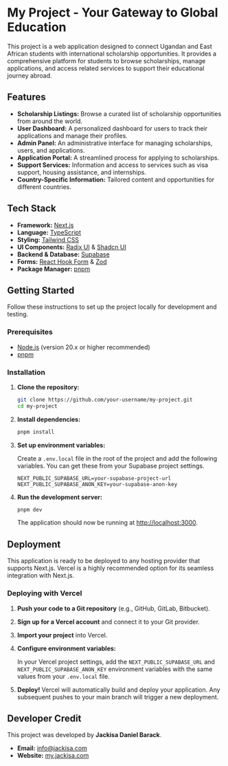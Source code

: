 # My Project - Your Gateway to Global Education

This project is a web application designed to connect Ugandan and East African students with international scholarship opportunities. It provides a comprehensive platform for students to browse scholarships, manage applications, and access related services to support their educational journey abroad.

## Features

- **Scholarship Listings:** Browse a curated list of scholarship opportunities from around the world.
- **User Dashboard:** A personalized dashboard for users to track their applications and manage their profiles.
- **Admin Panel:** An administrative interface for managing scholarships, users, and applications.
- **Application Portal:** A streamlined process for applying to scholarships.
- **Support Services:** Information and access to services such as visa support, housing assistance, and internships.
- **Country-Specific Information:** Tailored content and opportunities for different countries.

## Tech Stack

- **Framework:** [Next.js](https://nextjs.org/)
- **Language:** [TypeScript](https://www.typescriptlang.org/)
- **Styling:** [Tailwind CSS](https://tailwindcss.com/)
- **UI Components:** [Radix UI](https://www.radix-ui.com/) & [Shadcn UI](https://ui.shadcn.com/)
- **Backend & Database:** [Supabase](https://supabase.io/)
- **Forms:** [React Hook Form](https://react-hook-form.com/) & [Zod](https://zod.dev/)
- **Package Manager:** [pnpm](https://pnpm.io/)

## Getting Started

Follow these instructions to set up the project locally for development and testing.

### Prerequisites

- [Node.js](https://nodejs.org/en/) (version 20.x or higher recommended)
- [pnpm](https://pnpm.io/installation)

### Installation

1.  **Clone the repository:**

    ```bash
    git clone https://github.com/your-username/my-project.git
    cd my-project
    ```

2.  **Install dependencies:**

    ```bash
    pnpm install
    ```

3.  **Set up environment variables:**

    Create a `.env.local` file in the root of the project and add the following variables. You can get these from your Supabase project settings.

    ```env
    NEXT_PUBLIC_SUPABASE_URL=your-supabase-project-url
    NEXT_PUBLIC_SUPABASE_ANON_KEY=your-supabase-anon-key
    ```

4.  **Run the development server:**

    ```bash
    pnpm dev
    ```

    The application should now be running at [http://localhost:3000](http://localhost:3000).

## Deployment

This application is ready to be deployed to any hosting provider that supports Next.js. Vercel is a highly recommended option for its seamless integration with Next.js.

### Deploying with Vercel

1.  **Push your code to a Git repository** (e.g., GitHub, GitLab, Bitbucket).
2.  **Sign up for a Vercel account** and connect it to your Git provider.
3.  **Import your project** into Vercel.
4.  **Configure environment variables:**

    In your Vercel project settings, add the `NEXT_PUBLIC_SUPABASE_URL` and `NEXT_PUBLIC_SUPABASE_ANON_KEY` environment variables with the same values from your `.env.local` file.

5.  **Deploy!** Vercel will automatically build and deploy your application. Any subsequent pushes to your main branch will trigger a new deployment.

## Developer Credit

This project was developed by **Jackisa Daniel Barack**.

-   **Email:** info@jackisa.com
-   **Website:** [my.jackisa.com](https://my.jackisa.com)
